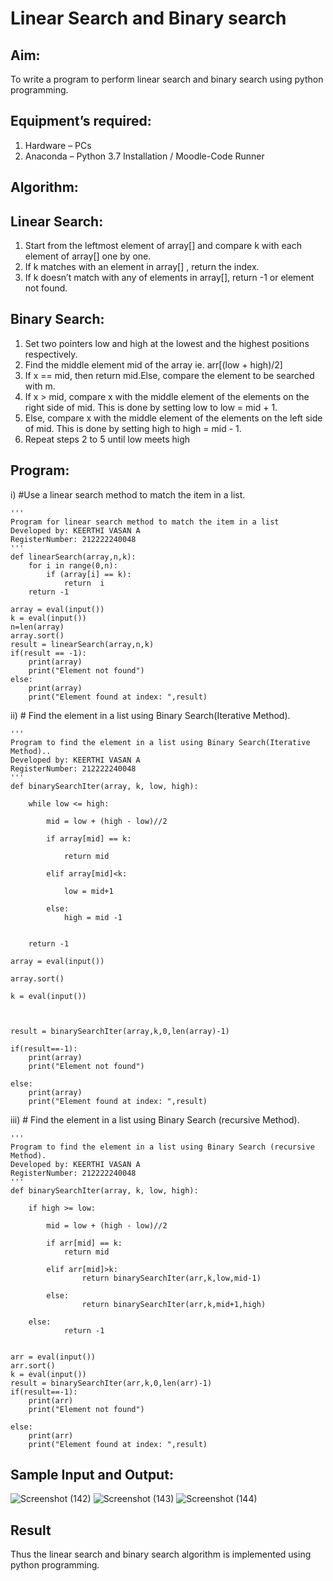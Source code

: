 # Linear Search and Binary search
## Aim:
To write a program to perform linear search and binary search using python programming.
## Equipment’s required:
1.	Hardware – PCs
2.	Anaconda – Python 3.7 Installation / Moodle-Code Runner
## Algorithm:
## Linear Search:
1.	Start from the leftmost element of array[] and compare k with each element of array[] one by one.
2.	If k matches with an element in array[] , return the index.
3.	If k doesn’t match with any of elements in array[], return -1 or element not found.
## Binary Search:
1.	Set two pointers low and high at the lowest and the highest positions respectively.
2.	Find the middle element mid of the array ie. arr[(low + high)/2]
3.	If x == mid, then return mid.Else, compare the element to be searched with m.
4.	If x > mid, compare x with the middle element of the elements on the right side of mid. This is done by setting low to low = mid + 1.
5.	Else, compare x with the middle element of the elements on the left side of mid. This is done by setting high to high = mid - 1.
6.	Repeat steps 2 to 5 until low meets high
## Program:
i)	#Use a linear search method to match the item in a list.
```
''' 
Program for linear search method to match the item in a list
Developed by: KEERTHI VASAN A
RegisterNumber: 212222240048
'''
def linearSearch(array,n,k):
    for i in range(0,n):
        if (array[i] == k):
            return  i
    return -1
    
array = eval(input())
k = eval(input())
n=len(array)
array.sort()
result = linearSearch(array,n,k)
if(result == -1):
    print(array)
    print("Element not found")
else:
    print(array)
    print("Element found at index: ",result)
```
ii)	# Find the element in a list using Binary Search(Iterative Method).
```
''' 
Program to find the element in a list using Binary Search(Iterative Method)..
Developed by: KEERTHI VASAN A 
RegisterNumber: 212222240048
'''
def binarySearchIter(array, k, low, high):
    
    while low <= high:
        
        mid = low + (high - low)//2
        
        if array[mid] == k:
            
            return mid
            
        elif array[mid]<k:
            
            low = mid+1
               
        else:
            high = mid -1
                
            
    return -1
            
array = eval(input())

array.sort()

k = eval(input())



result = binarySearchIter(array,k,0,len(array)-1)

if(result==-1):
    print(array)
    print("Element not found")

else:
    print(array)
    print("Element found at index: ",result)
```
iii)	# Find the element in a list using Binary Search (recursive Method).
```
''' 
Program to find the element in a list using Binary Search (recursive Method).
Developed by: KEERTHI VASAN A
RegisterNumber: 212222240048
'''
def binarySearchIter(array, k, low, high):
    
    if high >= low:
        
        mid = low + (high - low)//2
        
        if arr[mid] == k:
            return mid
            
        elif arr[mid]>k:
                return binarySearchIter(arr,k,low,mid-1)
                
        else:
                return binarySearchIter(arr,k,mid+1,high)
                
    else:
            return -1
            
            
arr = eval(input())
arr.sort()
k = eval(input())
result = binarySearchIter(arr,k,0,len(arr)-1)
if(result==-1):
    print(arr)
    print("Element not found")

else:
    print(arr)
    print("Element found at index: ",result)
```
## Sample Input and Output:
![Screenshot (142)](https://user-images.githubusercontent.com/107488929/235336189-376574e5-6bf3-4b0d-a5f5-2941e452a810.png)
![Screenshot (143)](https://user-images.githubusercontent.com/107488929/235336234-64fd8a91-b587-4b34-a748-ab6cf663d171.png)
![Screenshot (144)](https://user-images.githubusercontent.com/107488929/235336260-3beb8ca0-6a39-45c1-a2f8-005d714519fb.png)

## Result
Thus the linear search and binary search algorithm is implemented using python programming.
